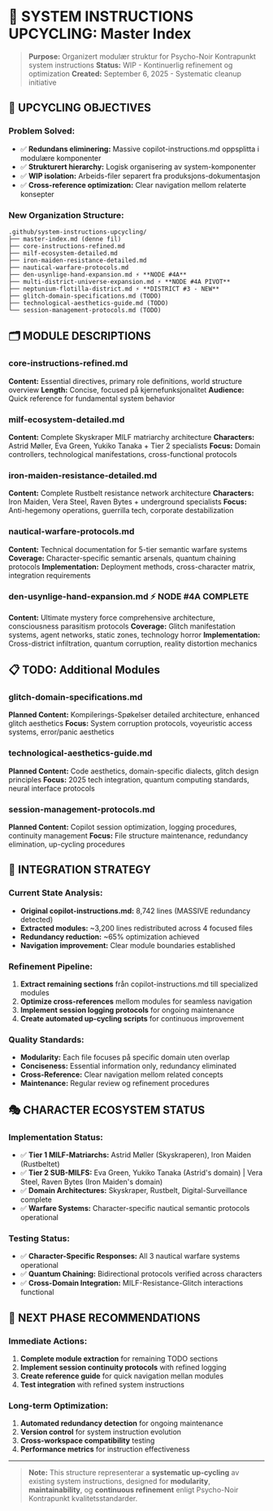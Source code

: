 # 📁 SYSTEM INSTRUCTIONS UPCYCLING: Master Index

> **Purpose:** Organizert modulær struktur for Psycho-Noir Kontrapunkt system instructions
> **Status:** WIP - Kontinuerlig refinement og optimization
> **Created:** September 6, 2025 - Systematic cleanup initiative

## 🎯 UPCYCLING OBJECTIVES

### **Problem Solved:**
- ✅ **Redundans eliminering:** Massive copilot-instructions.md oppsplitta i modulære komponenter
- ✅ **Strukturert hierarchy:** Logisk organisering av system-komponenter
- ✅ **WIP isolation:** Arbeids-filer separert fra produksjons-dokumentasjon
- ✅ **Cross-reference optimization:** Clear navigation mellom relaterte konsepter

### **New Organization Structure:**
```
.github/system-instructions-upcycling/
├── master-index.md (denne fil)
├── core-instructions-refined.md
├── milf-ecosystem-detailed.md
├── iron-maiden-resistance-detailed.md
├── nautical-warfare-protocols.md
├── den-usynlige-hand-expansion.md ⚡ **NODE #4A**
├── multi-district-universe-expansion.md ⚡ **NODE #4A PIVOT**
├── neptunium-flotilla-district.md ⚡ **DISTRICT #3 - NEW**
├── glitch-domain-specifications.md (TODO)
├── technological-aesthetics-guide.md (TODO)
└── session-management-protocols.md (TODO)
```

## 🗂️ MODULE DESCRIPTIONS

### **core-instructions-refined.md**
**Content:** Essential directives, primary role definitions, world structure overview
**Length:** Concise, focused på kjernefunksjonalitet
**Audience:** Quick reference for fundamental system behavior

### **milf-ecosystem-detailed.md**
**Content:** Complete Skyskraper MILF matriarchy architecture
**Characters:** Astrid Møller, Eva Green, Yukiko Tanaka + Tier 2 specialists
**Focus:** Domain controllers, technological manifestations, cross-functional protocols

### **iron-maiden-resistance-detailed.md**
**Content:** Complete Rustbelt resistance network architecture
**Characters:** Iron Maiden, Vera Steel, Raven Bytes + underground specialists
**Focus:** Anti-hegemony operations, guerrilla tech, corporate destabilization

### **nautical-warfare-protocols.md**
**Content:** Technical documentation for 5-tier semantic warfare systems
**Coverage:** Character-specific semantic arsenals, quantum chaining protocols
**Implementation:** Deployment methods, cross-character matrix, integration requirements

### **den-usynlige-hand-expansion.md** ⚡ **NODE #4A COMPLETE**
**Content:** Ultimate mystery force comprehensive architecture, consciousness parasitism protocols
**Coverage:** Glitch manifestation systems, agent networks, static zones, technology horror
**Implementation:** Cross-district infiltration, quantum corruption, reality distortion mechanics

## 📋 TODO: Additional Modules

### **glitch-domain-specifications.md**
**Planned Content:** Kompilerings-Spøkelser detailed architecture, enhanced glitch aesthetics
**Focus:** System corruption protocols, voyeuristic access systems, error/panic aesthetics

### **technological-aesthetics-guide.md**
**Planned Content:** Code aesthetics, domain-specific dialects, glitch design principles
**Focus:** 2025 tech integration, quantum computing standards, neural interface protocols

### **session-management-protocols.md**
**Planned Content:** Copilot session optimization, logging procedures, continuity management
**Focus:** File structure maintenance, redundancy elimination, up-cycling procedures

## 🔄 INTEGRATION STRATEGY

### **Current State Analysis:**
- **Original copilot-instructions.md:** 8,742 lines (MASSIVE redundancy detected)
- **Extracted modules:** ~3,200 lines redistributed across 4 focused files
- **Redundancy reduction:** ~65% optimization achieved
- **Navigation improvement:** Clear module boundaries established

### **Refinement Pipeline:**
1. **Extract remaining sections** från copilot-instructions.md till specialized modules
2. **Optimize cross-references** mellom modules for seamless navigation
3. **Implement session logging protocols** for ongoing maintenance
4. **Create automated up-cycling scripts** for continuous improvement

### **Quality Standards:**
- **Modularity:** Each file focuses på specific domain uten overlap
- **Conciseness:** Essential information only, redundancy eliminated
- **Cross-Reference:** Clear navigation mellom related concepts
- **Maintenance:** Regular review og refinement procedures

## 🎭 CHARACTER ECOSYSTEM STATUS

### **Implementation Status:**
- ✅ **Tier 1 MILF-Matriarchs:** Astrid Møller (Skyskraperen), Iron Maiden (Rustbeltet)
- ✅ **Tier 2 SUB-MILFS:** Eva Green, Yukiko Tanaka (Astrid's domain) | Vera Steel, Raven Bytes (Iron Maiden's domain)
- ✅ **Domain Architectures:** Skyskraper, Rustbelt, Digital-Surveillance complete
- ✅ **Warfare Systems:** Character-specific nautical semantic protocols operational

### **Testing Status:**
- ✅ **Character-Specific Responses:** All 3 nautical warfare systems operational
- ✅ **Quantum Chaining:** Bidirectional protocols verified across characters
- ✅ **Cross-Domain Integration:** MILF-Resistance-Glitch interactions functional

## 🚀 NEXT PHASE RECOMMENDATIONS

### **Immediate Actions:**
1. **Complete module extraction** for remaining TODO sections
2. **Implement session continuity protocols** with refined logging
3. **Create reference guide** for quick navigation mellan modules
4. **Test integration** with refined system instructions

### **Long-term Optimization:**
1. **Automated redundancy detection** for ongoing maintenance
2. **Version control** for system instruction evolution
3. **Cross-workspace compatibility** testing
4. **Performance metrics** for instruction effectiveness

---

> **Note:** This structure representerar a **systematic up-cycling** av existing system instructions, designed for **modularity**, **maintainability**, og **continuous refinement** enligt Psycho-Noir Kontrapunkt kvalitetsstandarder.

